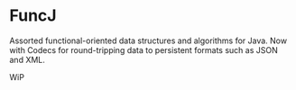 # FuncJ

Assorted functional-oriented data structures and algorithms for Java. Now with Codecs for round-tripping data to persistent formats such as JSON and XML.

WiP
